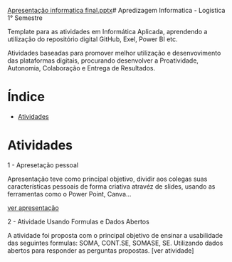 [Apresentação informatica final.pptx](https://github.com/user-attachments/files/17000072/Apresentacao.informatica.final.pptx)# Apredizagem Informatica - Logistica 1° Semestre

Template para as atividades em Informática Aplicada, aprendendo a utilização do repositório digital GitHub, Exel, Power BI etc. 

Atividades baseadas para promover melhor utilização e desenvovimento das plataformas digitais, procurando desenvolver a Proatividade, Autonomia, Colaboração e Entrega de Resultados.

# Índice

  * [Atividades](#Atividade-Informatica)

# Atividades

1 - Apresetação pessoal 

Apresentação teve como princípal objetivo, dividir aos colegas suas características pessoais de forma criativa atravéz de slides, usando as ferramentas como o Power Point, Canva...

[ver apresentação](https://github.com/gabrieltn16/informatica/blob/main/Apresenta%C3%A7%C3%A3o%20informatica%20final.pptx)




2 - Atividade Usando Formulas e Dados Abertos

A atividade foi proposta com o principal objetivo de ensinar a usabilidade das seguintes formulas: SOMA, CONT.SE, SOMASE, SE.
Utilizando dados abertos para responder as perguntas propostas.
[ver atividade]
